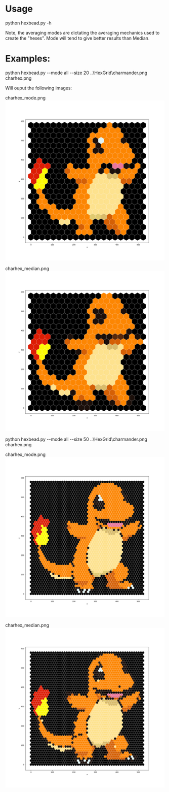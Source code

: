 # Usage 
python hexbead.py -h

Note, the averaging modes are dictating the averaging mechanics used to create the "hexes".
Mode will tend to give better results than Median.

# Examples:
python hexbead.py --mode all --size 20 ..\HexGrid\charmander.png charhex.png

Will ouput the following images:

charhex_mode.png
![charhex_mode.png](resources/charhex_mode_20.png "20x20 cells, using Mode for averaging")

charhex_median.png
![charhex_median.png](resources/charhex_median_20.png "20x20 cells, using Median for averaging")

python hexbead.py --mode all --size 50 ..\HexGrid\charmander.png charhex.png

charhex_mode.png
![charhex_mode.png](resources/charhex_mode_50.png "50x50 cells, using Mode for averaging")

charhex_median.png
![charhex_median.png](resources/charhex_median_50.png "50x50 cells, using Median for averaging")